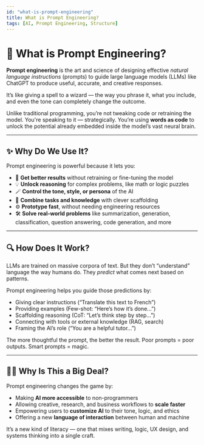 ```yaml
---
id: "what-is-prompt-engineering"
title: What is Prompt Engineering?
tags: [AI, Prompt Engineering, Structure]
---
```


# 🧠 What is Prompt Engineering?

**Prompt engineering** is the art and science of designing effective *natural language instructions* (prompts) to guide large language models (LLMs) like ChatGPT to produce useful, accurate, and creative responses.

It’s like giving a spell to a wizard — the way you phrase it, what you include, and even the tone can completely change the outcome.

Unlike traditional programming, you’re not tweaking code or retraining the model. You're speaking to it — strategically. You’re using **words as code** to unlock the potential already embedded inside the model’s vast neural brain.

---

## ✨ Why Do We Use It?

Prompt engineering is powerful because it lets you:

- 🎯 **Get better results** without retraining or fine-tuning the model
- 💡 **Unlock reasoning** for complex problems, like math or logic puzzles
- 🪄 **Control the tone, style, or persona** of the AI
- 🧩 **Combine tasks and knowledge** with clever scaffolding
- ⚙️ **Prototype fast**, without needing engineering resources
- 🛠️ **Solve real-world problems** like summarization, generation, classification, question answering, code generation, and more

---

## 🔍 How Does It Work?

LLMs are trained on massive corpora of text. But they don’t “understand” language the way humans do. They *predict* what comes next based on patterns.

Prompt engineering helps you guide those predictions by:

- Giving clear instructions (“Translate this text to French”)
- Providing examples (Few-shot: “Here’s how it’s done…”)
- Scaffolding reasoning (CoT: “Let’s think step by step…”)
- Connecting with tools or external knowledge (RAG, search)
- Framing the AI’s role (“You are a helpful tutor…”)

The more thoughtful the prompt, the better the result. Poor prompts = poor outputs. Smart prompts = magic.

---

## 🧙‍♀️ Why Is This a Big Deal?

Prompt engineering changes the game by:

- Making **AI more accessible** to non-programmers
- Allowing creative, research, and business workflows to **scale faster**
- Empowering users to **customize AI** to their tone, logic, and ethics
- Offering a new **language of interaction** between human and machine

It’s a new kind of literacy — one that mixes writing, logic, UX design, and systems thinking into a single craft.